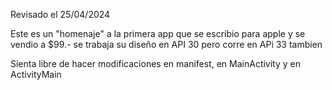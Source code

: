 Revisado el 25/04/2024

Este es un "homenaje" a la primera app que se escribio para apple y se vendio a $99.-
se trabaja su diseño en API 30 pero corre en APi 33 tambien

Sienta libre de hacer modificaciones en manifest, en MainActivity y en ActivityMain
